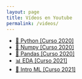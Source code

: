 ```yaml
---
layout: page
title: Vídeos en Youtube
permalink: /videos/
---
```


- [🐍 Python [Curso 2020]](https://youtu.be/7TEk5dsFaPk)
- [🔢 Numpy [Curso 2020]](https://youtu.be/NV4Eh98Zdl0)
- [🐼 Pandas [Curso 2020]](https://youtu.be/nShGCmrWgpw)
- [📊 EDA [Curso 2021]](https://youtu.be/i0OKlHiQKo8)
- [🤖 Intro ML [Curso 2021]](https://youtu.be/opma2W5kFqg)